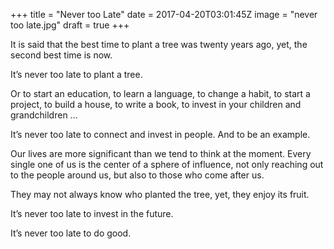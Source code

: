+++
title = "Never too Late"
date = 2017-04-20T03:01:45Z
image = "never too late.jpg"
draft = true
+++


It is said that the best time to plant a tree was twenty years ago, 
yet, the second best time is now. 

It’s never too late to plant a tree.

Or to start an education, to learn a language, to change a habit, to start a project, to build a house, to write a book, to invest in your children and grandchildren …

It’s never too late to connect and invest in people. And to be an example.

Our lives are more significant than we tend to think at the moment. Every single one of us is the center of a sphere of influence, not only reaching out to the people around us, but also to those who come after us.

They may not always know who planted the tree, yet, they enjoy its fruit. 

It’s never too late to invest in the future.

It’s never too late to do good.
